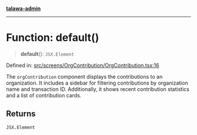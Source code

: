 [**talawa-admin**](../../../../README.md)

***

# Function: default()

> **default**(): `JSX.Element`

Defined in: [src/screens/OrgContribution/OrgContribution.tsx:16](https://github.com/MayankJha014/talawa-admin/blob/0dd35cc200a4ed7562fa81ab87ec9b2a6facd18b/src/screens/OrgContribution/OrgContribution.tsx#L16)

The `orgContribution` component displays the contributions to an organization.
It includes a sidebar for filtering contributions by organization name and transaction ID.
Additionally, it shows recent contribution statistics and a list of contribution cards.

## Returns

`JSX.Element`
